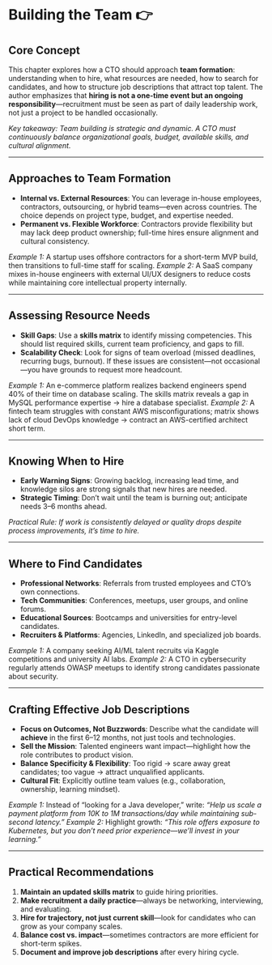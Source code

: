 # Building the Team 👉

## Core Concept

This chapter explores how a CTO should approach **team formation**: understanding when to hire, what resources are needed, how to search for candidates, and how to structure job descriptions that attract top talent. The author emphasizes that **hiring is not a one-time event but an ongoing responsibility**—recruitment must be seen as part of daily leadership work, not just a project to be handled occasionally.

*Key takeaway: Team building is strategic and dynamic. A CTO must continuously balance organizational goals, budget, available skills, and cultural alignment.*

---

## Approaches to Team Formation

* **Internal vs. External Resources**: You can leverage in-house employees, contractors, outsourcing, or hybrid teams—even across countries. The choice depends on project type, budget, and expertise needed.
* **Permanent vs. Flexible Workforce**: Contractors provide flexibility but may lack deep product ownership; full-time hires ensure alignment and cultural consistency.

*Example 1:* A startup uses offshore contractors for a short-term MVP build, then transitions to full-time staff for scaling.
*Example 2:* A SaaS company mixes in-house engineers with external UI/UX designers to reduce costs while maintaining core intellectual property internally.

---

## Assessing Resource Needs

* **Skill Gaps**: Use a **skills matrix** to identify missing competencies. This should list required skills, current team proficiency, and gaps to fill.
* **Scalability Check**: Look for signs of team overload (missed deadlines, recurring bugs, burnout). If these issues are consistent—not occasional—you have grounds to request more headcount.

*Example 1:* An e-commerce platform realizes backend engineers spend 40% of their time on database scaling. The skills matrix reveals a gap in MySQL performance expertise → hire a database specialist.
*Example 2:* A fintech team struggles with constant AWS misconfigurations; matrix shows lack of cloud DevOps knowledge → contract an AWS-certified architect short term.

---

## Knowing When to Hire

* **Early Warning Signs**: Growing backlog, increasing lead time, and knowledge silos are strong signals that new hires are needed.
* **Strategic Timing**: Don’t wait until the team is burning out; anticipate needs 3–6 months ahead.

*Practical Rule:* *If work is consistently delayed or quality drops despite process improvements, it’s time to hire.*

---

## Where to Find Candidates

* **Professional Networks**: Referrals from trusted employees and CTO’s own connections.
* **Tech Communities**: Conferences, meetups, user groups, and online forums.
* **Educational Sources**: Bootcamps and universities for entry-level candidates.
* **Recruiters & Platforms**: Agencies, LinkedIn, and specialized job boards.

*Example 1:* A company seeking AI/ML talent recruits via Kaggle competitions and university AI labs.
*Example 2:* A CTO in cybersecurity regularly attends OWASP meetups to identify strong candidates passionate about security.

---

## Crafting Effective Job Descriptions

* **Focus on Outcomes, Not Buzzwords**: Describe what the candidate will **achieve** in the first 6–12 months, not just tools and technologies.
* **Sell the Mission**: Talented engineers want impact—highlight how the role contributes to product vision.
* **Balance Specificity & Flexibility**: Too rigid → scare away great candidates; too vague → attract unqualified applicants.
* **Cultural Fit**: Explicitly outline team values (e.g., collaboration, ownership, learning mindset).

*Example 1:* Instead of “looking for a Java developer,” write: *“Help us scale a payment platform from 10K to 1M transactions/day while maintaining sub-second latency.”*
*Example 2:* Highlight growth: *“This role offers exposure to Kubernetes, but you don’t need prior experience—we’ll invest in your learning.”*

---

## Practical Recommendations

1. **Maintain an updated skills matrix** to guide hiring priorities.
2. **Make recruitment a daily practice**—always be networking, interviewing, and evaluating.
3. **Hire for trajectory, not just current skill**—look for candidates who can grow as your company scales.
4. **Balance cost vs. impact**—sometimes contractors are more efficient for short-term spikes.
5. **Document and improve job descriptions** after every hiring cycle.
